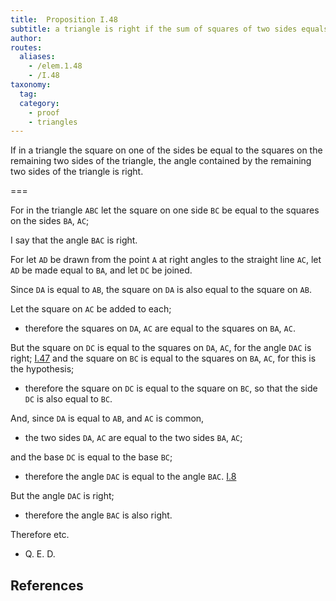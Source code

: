 ```yaml
---
title:  Proposition I.48
subtitle: a triangle is right if the sum of squares of two sides equals the square on the remaining
author:
routes:
  aliases:
    - /elem.1.48
    - /I.48
taxonomy:
  tag:
  category:
    - proof
    - triangles
---
```


If in a triangle the square on one of the sides be equal to the squares on the remaining two sides of the triangle, the angle contained by the remaining two sides of the triangle is right.

===

For in the triangle `ABC` let the square on one side `BC` be equal to the squares on the sides `BA`, `AC`;

I say that the angle `BAC` is right.

For let `AD` be drawn from the point `A` at right angles to the straight line `AC`, let `AD` be made equal to `BA`, and let `DC` be joined.

Since `DA` is equal to `AB`, the square on `DA` is also equal to the square on `AB`.

Let the square on `AC` be added to each;

- therefore the squares on `DA`, `AC` are equal to the squares on `BA`, `AC`.

But the square on `DC` is equal to the squares on `DA`, `AC`, for the angle `DAC` is right; [I.47] and the square on `BC` is equal to the squares on `BA`, `AC`, for this is the hypothesis;

- therefore the square on `DC` is equal to the square on `BC`, so that the side `DC` is also equal to `BC`.

And, since `DA` is equal to `AB`, and `AC` is common,

- the two sides `DA`, `AC` are equal to the two sides `BA`, `AC`;

and the base `DC` is equal to the base `BC`;

- therefore the angle `DAC` is equal to the angle `BAC`. [I.8]

But the angle `DAC` is right;

- therefore the angle `BAC` is also right.

Therefore etc.

- Q. E. D.

## References


[I.8]: /elem.1.8 "Book 1 - Proposition 8"
[I.47]: /elem.1.47 "Book 1 - Proposition 47"
